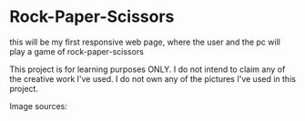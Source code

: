 # Rock-Paper-Scissors
this will be my first responsive web page, where the user and the pc will play a game of rock-paper-scissors

This project is for learning purposes ONLY. I do not intend to claim any of the creative work I've used. I do not own any of the pictures I've used in this project.

Image sources:
